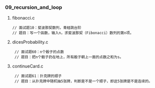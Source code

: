 ### 09_recursion_and_loop

1. fibonacci.c

   ```
   // 面试题10：斐波那契数列，青蛙跳台阶
   // 题目：写一个函数，输入n，求斐波那契（Fibonacci）数列的第n项。
   ```
2. dicesProbability.c

   ```
    // 面试题60：n个骰子的点数
    // 题目：把n个骰子扔在地上，所有骰子朝上一面的点数之和为s。 
   ```

3. continueCard.c

   ```
    // 面试题61：扑克牌的顺子
    // 题目：从扑克牌中随机抽5张牌，判断是不是一个顺子，即这5张牌是不是连续的。 
   ```

